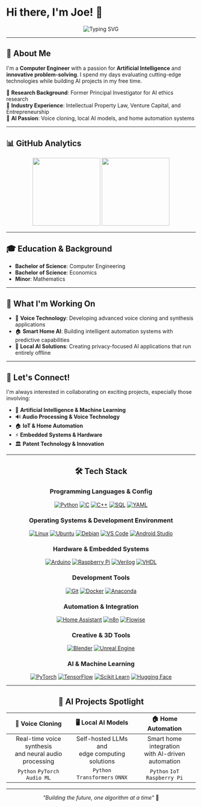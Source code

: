 # Hi there, I'm Joe! 👋

<div align="center">
  
![Typing SVG](https://readme-typing-svg.herokuapp.com?font=Fira+Code&weight=600&size=28&pause=1000&color=2E9EF7&center=true&vCenter=true&width=600&lines=Computer+Engineer+%7C+AI+Enthusiast;Patent+Examiner+%7C+Problem+Solver;Building+the+Future+with+AI)

</div>

---

## 🚀 About Me

I'm a **Computer Engineer** with a passion for **Artificial Intelligence** and **innovative problem-solving**. I spend my days evaluating cutting-edge technologies while building AI projects in my free time.

🔬 **Research Background**: Former Principal Investigator for AI ethics research  
💼 **Industry Experience**: Intellectual Property Law, Venture Capital, and Entrepreneurship  
🤖 **AI Passion**: Voice cloning, local AI models, and home automation systems

---

## 📊 GitHub Analytics

<div align="center">
  
<img height="180em" src="https://github-readme-stats.vercel.app/api?username=jpoll962&show_icons=true&theme=tokyonight&hide_rank=true&include_all_commits=true&count_private=true"/>
<img height="180em" src="https://github-readme-stats.vercel.app/api/top-langs/?username=jpoll962&layout=compact&langs_count=8&theme=transparent&card_width=320"/>

</div>

---

## 🎓 Education & Background

- **Bachelor of Science**: Computer Engineering
- **Bachelor of Science**: Economics
- **Minor**: Mathematics

---

## 🌟 What I'm Working On

- 🎵 **Voice Technology**: Developing advanced voice cloning and synthesis applications  
- 🏠 **Smart Home AI**: Building intelligent automation systems with predictive capabilities
- 📱 **Local AI Solutions**: Creating privacy-focused AI applications that run entirely offline

---

## 🤝 Let's Connect!

I'm always interested in collaborating on exciting projects, especially those involving:
- 🧠 **Artificial Intelligence & Machine Learning**
- 🔊 **Audio Processing & Voice Technology** 
- 🏠 **IoT & Home Automation**
- ⚡ **Embedded Systems & Hardware**
- 🏛 **Patent Technology & Innovation**

<div align="center">

---

## 🛠 Tech Stack

### Programming Languages & Config
<div align="center">

[![Python](https://img.shields.io/badge/Python-3776AB?style=for-the-badge&logo=python&logoColor=white)](https://www.python.org/)
[![C](https://img.shields.io/badge/C-00599C?style=for-the-badge&logo=c&logoColor=white)](https://en.wikipedia.org/wiki/C_(programming_language))
[![C++](https://img.shields.io/badge/C%2B%2B-00599C?style=for-the-badge&logo=c%2B%2B&logoColor=white)](https://isocpp.org/)
[![SQL](https://img.shields.io/badge/SQL-4479A1?style=for-the-badge&logo=mysql&logoColor=white)](https://www.mysql.com/)
[![YAML](https://img.shields.io/badge/YAML-CB171E?style=for-the-badge&logo=yaml&logoColor=white)](https://yaml.org/)

</div>

### Operating Systems & Development Environment
<div align="center">

[![Linux](https://img.shields.io/badge/Linux-FCC624?style=for-the-badge&logo=linux&logoColor=black)](https://www.linux.org/)
[![Ubuntu](https://img.shields.io/badge/Ubuntu-E95420?style=for-the-badge&logo=ubuntu&logoColor=white)](https://ubuntu.com/)
[![Debian](https://img.shields.io/badge/Debian-A81D33?style=for-the-badge&logo=debian&logoColor=white)](https://www.debian.org/)
[![VS Code](https://img.shields.io/badge/VS%20Code-007ACC?style=for-the-badge&logo=visual-studio-code&logoColor=white)](https://code.visualstudio.com/)
[![Android Studio](https://img.shields.io/badge/Android%20Studio-3DDC84?style=for-the-badge&logo=android-studio&logoColor=white)](https://developer.android.com/studio)

</div>

### Hardware & Embedded Systems
<div align="center">

[![Arduino](https://img.shields.io/badge/Arduino-00979D?style=for-the-badge&logo=arduino&logoColor=white)](https://www.arduino.cc/)
[![Raspberry Pi](https://img.shields.io/badge/Raspberry%20Pi-A22846?style=for-the-badge&logo=raspberry-pi&logoColor=white)](https://www.raspberrypi.org/)
[![Verilog](https://img.shields.io/badge/Verilog-FF6B35?style=for-the-badge&logo=v&logoColor=white)](https://en.wikipedia.org/wiki/Verilog)
[![VHDL](https://img.shields.io/badge/VHDL-4B8BBE?style=for-the-badge&logo=xilinx&logoColor=white)](https://www.xilinx.com/)

</div>

### Development Tools
<div align="center">

[![Git](https://img.shields.io/badge/Git-F05032?style=for-the-badge&logo=git&logoColor=white)](https://git-scm.com/)
[![Docker](https://img.shields.io/badge/Docker-2496ED?style=for-the-badge&logo=docker&logoColor=white)](https://www.docker.com/)
[![Anaconda](https://img.shields.io/badge/Anaconda-44A833?style=for-the-badge&logo=anaconda&logoColor=white)](https://www.anaconda.com/)

</div>


### Automation & Integration
<div align="center">

[![Home Assistant](https://img.shields.io/badge/Home%20Assistant-41BDF5?style=for-the-badge&logo=home-assistant&logoColor=white)](https://www.home-assistant.io/)
[![n8n](https://img.shields.io/badge/n8n-EA4B71?style=for-the-badge&logo=n8n&logoColor=white)](https://n8n.io/)
[![Flowise](https://img.shields.io/badge/Flowise-3B82F6?style=for-the-badge&logoColor=white)](https://flowiseai.com/)

</div>

### Creative & 3D Tools
<div align="center">

[![Blender](https://img.shields.io/badge/Blender-F5792A?style=for-the-badge&logo=blender&logoColor=white)](https://www.blender.org/)
[![Unreal Engine](https://img.shields.io/badge/Unreal%20Engine-313131?style=for-the-badge&logo=unreal-engine&logoColor=white)](https://www.unrealengine.com/)

</div>

### AI & Machine Learning
<div align="center">

[![PyTorch](https://img.shields.io/badge/PyTorch-EE4C2C?style=for-the-badge&logo=pytorch&logoColor=white)](https://pytorch.org/)
[![TensorFlow](https://img.shields.io/badge/TensorFlow-FF6F00?style=for-the-badge&logo=tensorflow&logoColor=white)](https://www.tensorflow.org/)
[![Scikit Learn](https://img.shields.io/badge/scikit_learn-F7931E?style=for-the-badge&logo=scikit-learn&logoColor=white)](https://scikit-learn.org/)
[![Hugging Face](https://img.shields.io/badge/🤗%20Hugging%20Face-FFD21E?style=for-the-badge&logoColor=black)](https://huggingface.co/)

</div>

---

## 🤖 AI Projects Spotlight

<div align="center">
  
| 🎤 **Voice Cloning** | 🖥 **Local AI Models** | 🏠 **Home Automation** |
|:---:|:---:|:---:|
| Real-time voice synthesis<br/>and neural audio processing | Self-hosted LLMs and<br/>edge computing solutions | Smart home integration<br/>with AI-driven automation |
| `Python` `PyTorch` `Audio ML` | `Python` `Transformers` `ONNX` | `Python` `IoT` `Raspberry Pi` |

</div>

---

*"Building the future, one algorithm at a time"* 🚀

</div>
